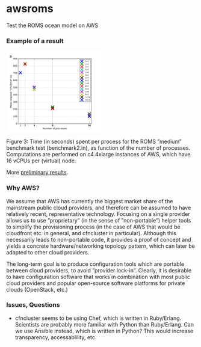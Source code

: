 # awsroms

Test the ROMS ocean model on AWS

### Example of a result

<img src="doc/figures_png/met_c44xlarge.png" width="50%">

Figure 3: Time (in seconds) spent per process for the ROMS ”medium” benchmark test (benchmark2.in), as function of the number of processes. Computations are performed on c4.4xlarge instances of AWS, which have 16 vCPUs per (virtual) node.

More [preliminary results](https://poidl.github.io/awsroms).

### Why AWS?

We assume that AWS has currently the biggest market share of the mainstream public cloud providers, and therefore can be assumed to have relatively recent, representative technology. Focusing on a single provider allows us to use ”proprietary” (in the sense of ”non-portable”) helper tools to simplify the provisioning process (in the case of AWS that would be cloudfront etc. in general, and cfncluster in particular). Although this necessarily leads to non-portable code, it provides a proof of concept and yields a concrete hardware/networking topology pattern, which can later be adapted to other cloud providers.

The long-term goal is to produce configuration tools which are portable between cloud providers, to avoid ”provider lock-in”. Clearly, it is desirable to have configuration software that works in combination with most public cloud providers and popular open-source software platforms for private clouds (OpenStack, etc.)

### Issues, Questions

* cfncluster seems to be using Chef, which is written in Ruby/Erlang. Scientists are probably more familiar with Python than Ruby/Erlang. Can we use Ansible instead, which is written in Python? This would increase transparency, accessablility, etc.
